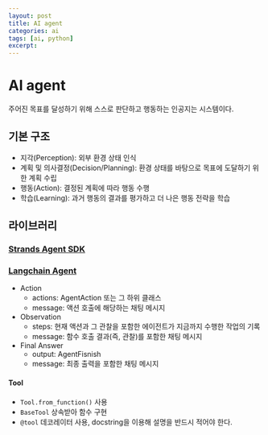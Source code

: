 ```yaml
---
layout: post
title: AI agent
categories: ai
tags: [ai, python]
excerpt: 
---
```


# AI agent

주어진 목표를 달성하기 위해 스스로 판단하고 행동하는 인공지는 시스템이다.

## 기본 구조

- 지각(Perception): 외부 환경 상태 인식
- 계획 및 의사결정(Decision/Planning): 환경 상태를 바탕으로 목표에 도달하기 위한 계획 수립
- 행동(Action): 결정된 계획에 따라 행동 수행
- 학습(Learning): 과거 행동의 결과를 평가하고 더 나은 행동 전략을 학습



## 라이브러리

### [Strands Agent SDK](https://strandsagents.com/0.1.x/)

### [Langchain Agent](https://python.langchain.com/docs/tutorials/agents/)

- Action
    - actions: AgentAction 또는 그 하위 클래스
    - message: 액션 호출에 해당하는 채팅 메시지
- Observation
    - steps: 현재 액션과 그 관찰을 포함한 에이전트가 지금까지 수행한 작업의 기록
    - message: 함수 호출 결과(즉, 관찰)를 포함한 채팅 메시지
- Final Answer
    - output: AgentFisnish
    - message: 최종 출력을 포함한 채팅 메시지


#### Tool

- `Tool.from_function()` 사용
- `BaseTool` 상속받아 함수 구현
- `@tool` 데코레이터 사용, docstring을 이용해 설명을 반드시 적어야 한다.
